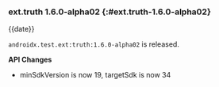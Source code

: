 ### ext.truth 1.6.0-alpha02 {:#ext.truth-1.6.0-alpha02}

{{date}}

`androidx.test.ext:truth:1.6.0-alpha02` is released.

**API Changes**

* minSdkVersion is now 19, targetSdk is now 34
